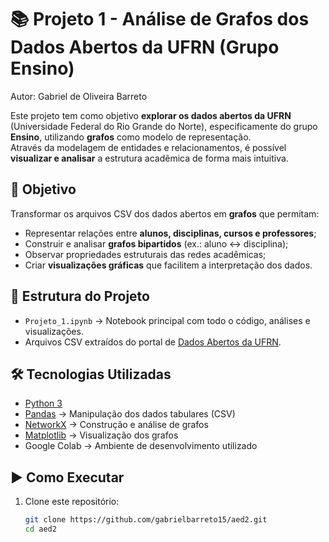# 📚 Projeto 1 - Análise de Grafos dos Dados Abertos da UFRN (Grupo Ensino)

Autor: Gabriel de Oliveira Barreto

Este projeto tem como objetivo **explorar os dados abertos da UFRN** (Universidade Federal do Rio Grande do Norte), especificamente do grupo **Ensino**, utilizando **grafos** como modelo de representação.  
Através da modelagem de entidades e relacionamentos, é possível **visualizar e analisar** a estrutura acadêmica de forma mais intuitiva.

## 🚀 Objetivo

Transformar os arquivos CSV dos dados abertos em **grafos** que permitam:
- Representar relações entre **alunos, disciplinas, cursos e professores**;
- Construir e analisar **grafos bipartidos** (ex.: aluno ↔ disciplina);
- Observar propriedades estruturais das redes acadêmicas;
- Criar **visualizações gráficas** que facilitem a interpretação dos dados.

## 📂 Estrutura do Projeto

- `Projeto_1.ipynb` → Notebook principal com todo o código, análises e visualizações.
- Arquivos CSV extraídos do portal de [Dados Abertos da UFRN](https://dados.ufrn.br/).

## 🛠️ Tecnologias Utilizadas

- [Python 3](https://www.python.org/)
- [Pandas](https://pandas.pydata.org/) → Manipulação dos dados tabulares (CSV)
- [NetworkX](https://networkx.org/) → Construção e análise de grafos
- [Matplotlib](https://matplotlib.org/) → Visualização dos grafos
- Google Colab → Ambiente de desenvolvimento utilizado

## ▶️ Como Executar

1. Clone este repositório:
   ```bash
   git clone https://github.com/gabrielbarreto15/aed2.git
   cd aed2
